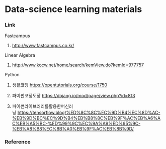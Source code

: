 # Data-science learning materials



### Link

Fastcampus 
1. http://www.fastcampus.co.kr/

Linear Algebra 

1. http://www.kocw.net/home/search/kemView.do?kemId=977757



Python 

1. 생활코딩 https://opentutorials.org/course/1750

2. 파이썬코딩도장 https://dojang.io/mod/page/view.php?id=813

3. 파이썬라이브러리를활용한머신러닝 https://tensorflow.blog/%ED%8C%8C%EC%9D%B4%EC%8D%AC-%EB%9D%BC%EC%9D%B4%EB%B8%8C%EB%9F%AC%EB%A6%AC%EB%A5%BC-%ED%99%9C%EC%9A%A9%ED%95%9C-%EB%A8%B8%EC%8B%A0%EB%9F%AC%EB%8B%9D/


### Reference




